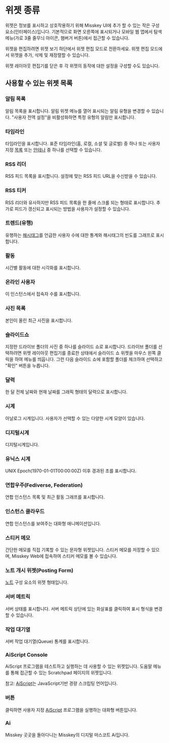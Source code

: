 # 위젯 종류

위젯은 정보를 표시하고 상호작용하기 위해 Misskey UI에 추가 할 수 있는 작은 구성 요소(인터페이스)입니다. 기본적으로 화면 오른쪽에 표시되거나 모바일 웹 앱에서 탐색 메뉴(가로 3줄 줄무늬 아이콘, 햄버거 버튼)에서 접근할 수 있습니다.

위젯을 편집하려면 위젯 보기 하단에서 위젯 편집 모드로 전환하세요. 위젯 편집 모드에서 위젯을 추가, 삭제 및 재정렬할 수 있습니다.

위젯 레이아웃 편집기를 닫은 후 각 위젯의 동작에 대한 설정을 구성할 수도 있습니다.


## 사용할 수 있는 위젯 목록

### 알림 목록

알림 목록을 표시합니다. 알림 위젯 메뉴를 열어 표시되는 알림 유형을 변경할 수 있습니다. "사용자 전역 설정"을 비활성화하면 특정 유형의 알림만 표시합니다.

### 타임라인

타임라인을 표시합니다. 표준 타임라인(홈, 로컬, 소셜 및 글로벌) 중 하나 또는 사용자 지정 [목록](./list.md) 또는 [안테나](./antenna.md) 중 하나를 선택할 수 있습니다.

### RSS 리더

RSS 피드 목록을 표시합니다. 설정에 맞는 RSS 피드 URL을 수신받을 수 있습니다.

### RSS 티커

RSS 리더와 유사하지만 RSS 피드 목록을 한 줄에 스크롤 되는 형태로 표시합니다. 추가로 피드가 갱신되고 표시되는 방법을 사용자가 설정할 수 있습니다.


### 트렌드(유행)

유행하는 [해시태그](./hashtag.md)를 언급한 사용자 수에 대한 통계와 해시태그의 빈도를 그래프로 표시합니다.

### 활동

시간별 활동에 대한 시각화를 표시합니다.

### 온라인 사용자

이 인스턴스에서 접속자 수를 표시합니다.

### 사진 목록

본인이 올린 최근 사진을 표시합니다.

### 슬라이드쇼

지정한 드라이브 폴더의 사진 중 하나를 슬라이드 쇼로 표시합니다. 드라이브 폴더를 선택하려면 위젯 레이아웃 편집기를 종료한 상태에서 슬라이드 쇼 위젯을 마우스 왼쪽 클릭을 하여 메뉴를 띄웁니다. 그런 다음 슬라이드 쇼에 포함할 폴더를 체크하여 선택하고 "확인" 버튼을 누릅니다.

### 달력

한 달 전체 날짜와 현재 날짜를 그래픽 형태의 달력으로 표시합니다.

### 시계

아날로그 시계입니다. 사용자가 선택할 수 있는 다양한 시계 모양이 있습니다.

### 디지털시계

디지털시계입니다.

### 유닉스 시계

UNIX Epoch(1970-01-01T00:00:00Z) 이후 경과된 초를 표시합니다.

### 연합우주(Fediverse, Federation)

연합 인스턴스 목록 및 최근 활동 그래프를 표시합니다.

### 인스턴스 클라우드

연합 인스턴스를 보여주는 대화형 애니메이션입니다.

### 스티커 메모

간단한 메모를 직접 기록할 수 있는 문자형 위젯입니다. 스티커 메모를 저장할 수 있으며, Misskey Web에 접속하여 스티커 메모를 볼 수 있습니다.

### 노트 개시 위젯(Posting Form)

[노트](./note.md) 구성 요소의 위젯 형태입니다.

### 서버 메트릭

서버 상태를 표시합니다. 서버 메트릭 상단에 있는 화살표를 클릭하여 표시 형식을 변경할 수 있습니다.

### 작업 대기열

서버 작업 대기열(Queue) 통계를 표시합니다.

### AiScript Console

AiScript 프로그램을 테스트하고 실행하는 데 사용할 수 있는 위젯입니다. 도움말 메뉴를 통해 접근할 수 있는 Scratchpad 페이지의 위젯입니다.

참고: [AiScript](../advanced/aiscript.md)는 JavaScript기반 경량 스크립팅 언어입니다.

### 버튼

클릭하면 사용자 지정 [AiScript](../advanced/aiscript.md) 프로그램을 실행하는 대화형 버튼입니다.

### Ai

Misskey 곳곳을 돌아다니는 Misskey의 디지털 마스코트 Ai입니다.
